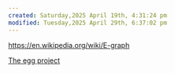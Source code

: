 ```yaml
---
created: Saturday,2025 April 19th, 4:31:24 pm
modified: Tuesday,2025 April 29th, 6:37:02 pm
---
```


https://en.wikipedia.org/wiki/E-graph

[The egg project](https://egraphs-good.github.io/)